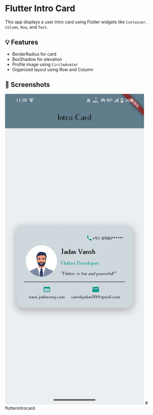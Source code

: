 # Flutter Intro Card

This app displays a user intro card using Flutter widgets like `Container`, `Column`, `Row`, and `Text`.

## 💡 Features
- BorderRadius for card
- BoxShadow for elevation
- Profile image using `CircleAvatar`
- Organized layout using Row and Column

## 📸 Screenshots

![Intro Card](screenshots/Card_image.jpg)
#   f l u t t e r _ i n t r o _ c a r d 
 
 